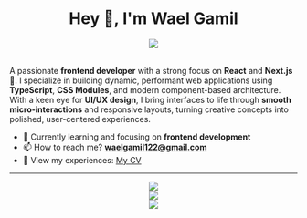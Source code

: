 <h1 align="center"> Hey 👋, I'm Wael Gamil </h1>

<div align="center">
    <img src="https://media.giphy.com/media/v1.Y2lkPTc5MGI3NjExbWpxcG9ydjc4bjRrYzlzcTR4dm11OGRyNDRldjBieXdlcmk5Z3gzdCZlcD12MV9pbnRlcm5hbF9naWZfYnlfaWQmY3Q9Zw/Ws6T5PN7wHv3cY8xy8/giphy.gif"/>
</div>

<br />

<p>
  A passionate <strong>frontend developer</strong> with a strong focus on <strong>React</strong> and <strong>Next.js</strong> 🚀. I specialize in building dynamic, performant web applications using <strong>TypeScript</strong>, <strong>CSS Modules</strong>, and modern component-based architecture. With a keen eye for <strong>UI/UX design</strong>, I bring interfaces to life through <strong>smooth micro-interactions</strong> and responsive layouts, turning creative concepts into polished, user-centered experiences.
</p>

- 🌱 Currently learning and focusing on **frontend development**
- 📫 How to reach me? **waelgamil122@gmail.com**
- 📄 View my experiences: <a href="https://drive.google.com/file/d/1yIhaFpGHYpZb9D5Fn8OqZrMBTWx31kUz/view" target="_blank">My CV</a>

<hr />

<p align=center>
  <a href="https://skillicons.dev">
    <img src="https://skillicons.dev/icons?i=cs,cpp,html,css,js,ts" />
    <br/>
    <img src="https://skillicons.dev/icons?i=react,nextjs,git,github" />
    <br/>
    <img src="https://skillicons.dev/icons?i=postman,xd" />
    <br/>
  </a>
</p>
